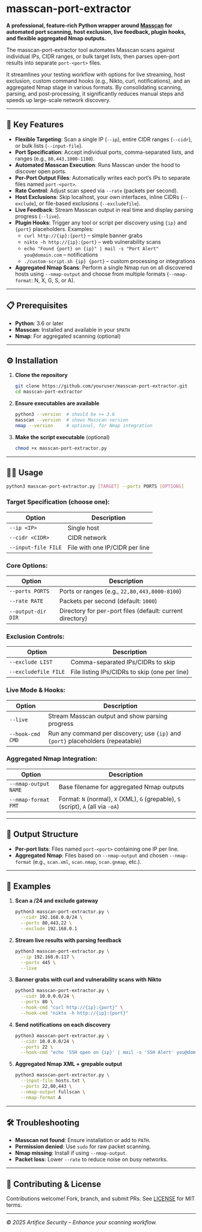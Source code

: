 # masscan-port-extractor

**A professional, feature-rich Python wrapper around [Masscan](https://github.com/robertdavidgraham/masscan) for automated port scanning, host exclusion, live feedback, plugin hooks, and flexible aggregated Nmap outputs.**

The masscan-port-extractor tool automates Masscan scans against individual IPs, CIDR ranges, or bulk target lists, then parses open-port results into separate `port-<port>` files.

It streamlines your testing workflow with options for live streaming, host exclusion, custom command hooks (e.g., Nikto, curl, notifications), and an aggregated Nmap stage in various formats. By consolidating scanning, parsing, and post-processing, it significantly reduces manual steps and speeds up large-scale network discovery.

---

## 🚀 Key Features

- **Flexible Targeting**: Scan a single IP (`--ip`), entire CIDR ranges (`--cidr`), or bulk lists (`--input-file`).
- **Port Specification**: Accept individual ports, comma-separated lists, and ranges (e.g., `80,443,1000-1100`).
- **Automated Masscan Execution**: Runs Masscan under the hood to discover open ports.
- **Per-Port Output Files**: Automatically writes each port’s IPs to separate files named `port-<port>`.
- **Rate Control**: Adjust scan speed via `--rate` (packets per second).
- **Host Exclusions**: Skip localhost, your own interfaces, inline CIDRs (`--exclude`), or file-based exclusions (`--excludefile`).
- **Live Feedback**: Stream Masscan output in real time and display parsing progress (`--live`).
- **Plugin Hooks**: Trigger any tool or script per discovery using `{ip}` and `{port}` placeholders. Examples:
  - `curl http://{ip}:{port}` – simple banner grabs
  - `nikto -h http://{ip}:{port}` – web vulnerability scans
  - `echo "Found {port} on {ip}" | mail -s "Port Alert" you@domain.com` – notifications
  - `./custom-script.sh {ip} {port}` – custom processing or integrations
- **Aggregated Nmap Scans**: Perform a single Nmap run on all discovered hosts using `--nmap-output` and choose from multiple formats (`--nmap-format`: N, X, G, S, or A).

---

## 📋 Prerequisites

- **Python**: 3.6 or later
- **Masscan**: Installed and available in your `$PATH`
- **Nmap**: For aggregated scanning (optional)

---

## ⚙️ Installation

1. **Clone the repository**

   ```bash
   git clone https://github.com/youruser/masscan-port-extractor.git
   cd masscan-port-extractor
   ```

2. **Ensure executables are available**

   ```bash
   python3 --version  # should be >= 3.6
   masscan --version  # shows Masscan version
   nmap --version     # optional, for Nmap integration
   ```

3. **Make the script executable** (optional)

   ```bash
   chmod +x masscan-port-extractor.py
   ```

---

## 🏃‍♂️ Usage

```bash
python3 masscan-port-extractor.py [TARGET] --ports PORTS [OPTIONS]
```

### Target Specification (choose one):

| Option               | Description                   |
|----------------------|-------------------------------|
| `--ip <IP>`          | Single host                   |
| `--cidr <CIDR>`      | CIDR network                  |
| `--input-file FILE`  | File with one IP/CIDR per line|

### Core Options:

| Option              | Description                                                   |
|---------------------|---------------------------------------------------------------|
| `--ports PORTS`     | Ports or ranges (e.g., `22,80,443,8000-8100`)                |
| `--rate RATE`       | Packets per second (default: `1000`)                          |
| `--output-dir DIR`  | Directory for per-port files (default: current directory)     |

### Exclusion Controls:

| Option              | Description                                                   |
|---------------------|---------------------------------------------------------------|
| `--exclude LIST`    | Comma-separated IPs/CIDRs to skip                             |
| `--excludefile FILE`| File listing IPs/CIDRs to skip (one per line)                 |

### Live Mode & Hooks:

| Option            | Description                                                                     |
|-------------------|---------------------------------------------------------------------------------|
| `--live`          | Stream Masscan output and show parsing progress                                  |
| `--hook-cmd CMD`  | Run any command per discovery; use `{ip}` and `{port}` placeholders (repeatable) |

### Aggregated Nmap Integration:

| Option               | Description                                                                             |
|----------------------|-----------------------------------------------------------------------------------------|
| `--nmap-output NAME` | Base filename for aggregated Nmap outputs                                               |
| `--nmap-format FMT`  | Format: `N` (normal), `X` (XML), `G` (grepable), `S` (script), `A` (all via `-oA`)       |

---

## 📂 Output Structure

- **Per-port lists**: Files named `port-<port>` containing one IP per line.
- **Aggregated Nmap**: Files based on `--nmap-output` and chosen `--nmap-format` (e.g., `scan.xml`, `scan.nmap`, `scan.gnmap`, etc.).

---

## 🔧 Examples

1. **Scan a /24 and exclude gateway**
   ```bash
   python3 masscan-port-extractor.py \
     --cidr 192.168.0.0/24 \
     --ports 80,443,22 \
     --exclude 192.168.0.1
   ```

2. **Stream live results with parsing feedback**
   ```bash
   python3 masscan-port-extractor.py \
     --ip 192.168.0.117 \
     --ports 445 \
     --live
   ```

3. **Banner grabs with curl and vulnerability scans with Nikto**
   ```bash
   python3 masscan-port-extractor.py \
     --cidr 10.0.0.0/24 \
     --ports 80 \
     --hook-cmd "curl http://{ip}:{port}" \
     --hook-cmd "nikto -h http://{ip}:{port}"  
   ```

4. **Send notifications on each discovery**
   ```bash
   python3 masscan-port-extractor.py \
     --cidr 10.0.0.0/24 \
     --ports 22 \
     --hook-cmd "echo 'SSH open on {ip}' | mail -s 'SSH Alert' you@domain.com"  
   ```

5. **Aggregated Nmap XML + grepable output**
   ```bash
   python3 masscan-port-extractor.py \
     --input-file hosts.txt \
     --ports 22,80,443 \
     --nmap-output fullscan \
     --nmap-format A
   ```

---

## 🛠️ Troubleshooting

- **Masscan not found**: Ensure installation or add to `PATH`.
- **Permission denied**: Use `sudo` for raw packet scanning.
- **Nmap missing**: Install if using `--nmap-output`.
- **Packet loss**: Lower `--rate` to reduce noise on busy networks.

---

## 🤝 Contributing & License

Contributions welcome! Fork, branch, and submit PRs. See [LICENSE](LICENSE) for MIT terms.

---

*© 2025 Artifice Security – Enhance your scanning workflow.*
